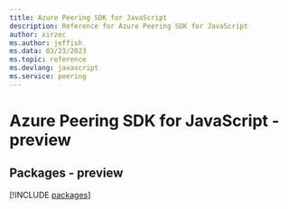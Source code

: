 ```yaml
---
title: Azure Peering SDK for JavaScript
description: Reference for Azure Peering SDK for JavaScript
author: xirzec
ms.author: jeffish
ms.data: 03/23/2023
ms.topic: reference
ms.devlang: javascript
ms.service: peering
---
```

# Azure Peering SDK for JavaScript - preview
## Packages - preview
[!INCLUDE [packages](peering-index.md)]